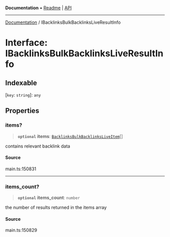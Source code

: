 **Documentation** • [Readme](../README.md) \| [API](../globals.md)

***

[Documentation](../README.md) / IBacklinksBulkBacklinksLiveResultInfo

# Interface: IBacklinksBulkBacklinksLiveResultInfo

## Indexable

 \[`key`: `string`\]: `any`

## Properties

### items?

> **`optional`** **items**: [`BacklinksBulkBacklinksLiveItem`](../classes/BacklinksBulkBacklinksLiveItem.md)[]

contains relevant backlink data

#### Source

main.ts:150831

***

### items\_count?

> **`optional`** **items\_count**: `number`

the number of results returned in the items array

#### Source

main.ts:150829
